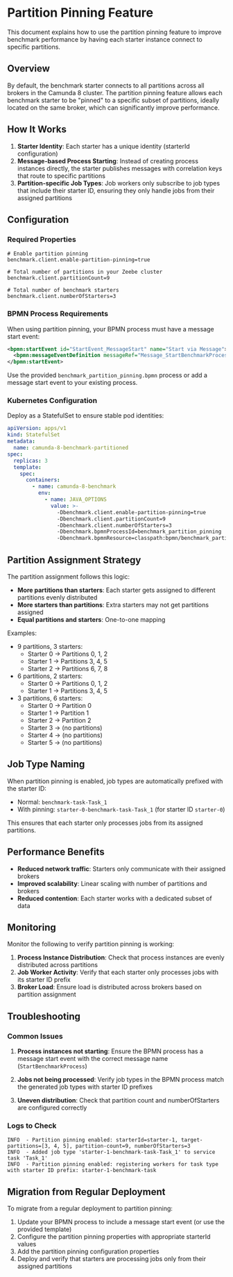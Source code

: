 # Partition Pinning Feature

This document explains how to use the partition pinning feature to improve benchmark performance by having each starter instance connect to specific partitions.

## Overview

By default, the benchmark starter connects to all partitions across all brokers in the Camunda 8 cluster. The partition pinning feature allows each benchmark starter to be "pinned" to a specific subset of partitions, ideally located on the same broker, which can significantly improve performance.

## How It Works

1. **Starter Identity**: Each starter has a unique identity (starterId configuration)
2. **Message-based Process Starting**: Instead of creating process instances directly, the starter publishes messages with correlation keys that route to specific partitions
3. **Partition-specific Job Types**: Job workers only subscribe to job types that include their starter ID, ensuring they only handle jobs from their assigned partitions

## Configuration

### Required Properties

```properties
# Enable partition pinning
benchmark.client.enable-partition-pinning=true

# Total number of partitions in your Zeebe cluster
benchmark.client.partitionCount=9

# Total number of benchmark starters
benchmark.client.numberOfStarters=3
```

### BPMN Process Requirements

When using partition pinning, your BPMN process must have a message start event:

```xml
<bpmn:startEvent id="StartEvent_MessageStart" name="Start via Message">
  <bpmn:messageEventDefinition messageRef="Message_StartBenchmarkProcess" />
</bpmn:startEvent>
```

Use the provided `benchmark_partition_pinning.bpmn` process or add a message start event to your existing process.

### Kubernetes Configuration

Deploy as a StatefulSet to ensure stable pod identities:

```yaml
apiVersion: apps/v1
kind: StatefulSet
metadata:
  name: camunda-8-benchmark-partitioned
spec:
  replicas: 3
  template:
    spec:
      containers:
        - name: camunda-8-benchmark
          env:
            - name: JAVA_OPTIONS
              value: >-
                -Dbenchmark.client.enable-partition-pinning=true
                -Dbenchmark.client.partitionCount=9
                -Dbenchmark.client.numberOfStarters=3
                -Dbenchmark.bpmnProcessId=benchmark_partition_pinning
                -Dbenchmark.bpmnResource=classpath:bpmn/benchmark_partition_pinning.bpmn
```

## Partition Assignment Strategy

The partition assignment follows this logic:

- **More partitions than starters**: Each starter gets assigned to different partitions evenly distributed
- **More starters than partitions**: Extra starters may not get partitions assigned
- **Equal partitions and starters**: One-to-one mapping

Examples:
- 9 partitions, 3 starters: 
  - Starter 0 → Partitions 0, 1, 2
  - Starter 1 → Partitions 3, 4, 5  
  - Starter 2 → Partitions 6, 7, 8
- 6 partitions, 2 starters:
  - Starter 0 → Partitions 0, 1, 2
  - Starter 1 → Partitions 3, 4, 5
- 3 partitions, 6 starters:
  - Starter 0 → Partition 0
  - Starter 1 → Partition 1
  - Starter 2 → Partition 2
  - Starter 3 → (no partitions)
  - Starter 4 → (no partitions)
  - Starter 5 → (no partitions)

## Job Type Naming

When partition pinning is enabled, job types are automatically prefixed with the starter ID:

- Normal: `benchmark-task-Task_1`
- With pinning: `starter-0-benchmark-task-Task_1` (for starter ID `starter-0`)

This ensures that each starter only processes jobs from its assigned partitions.

## Performance Benefits

- **Reduced network traffic**: Starters only communicate with their assigned brokers
- **Improved scalability**: Linear scaling with number of partitions and brokers
- **Reduced contention**: Each starter works with a dedicated subset of data

## Monitoring

Monitor the following to verify partition pinning is working:

1. **Process Instance Distribution**: Check that process instances are evenly distributed across partitions
2. **Job Worker Activity**: Verify that each starter only processes jobs with its starter ID prefix
3. **Broker Load**: Ensure load is distributed across brokers based on partition assignment

## Troubleshooting

### Common Issues

1. **Process instances not starting**: Ensure the BPMN process has a message start event with the correct message name (`StartBenchmarkProcess`)

2. **Jobs not being processed**: Verify job types in the BPMN process match the generated job types with starter ID prefixes

3. **Uneven distribution**: Check that partition count and numberOfStarters are configured correctly

### Logs to Check

```
INFO  - Partition pinning enabled: starterId=starter-1, target-partitions=[3, 4, 5], partition-count=9, numberOfStarters=3
INFO  - Added job type 'starter-1-benchmark-task-Task_1' to service task 'Task_1'
INFO  - Partition pinning enabled: registering workers for task type with starter ID prefix: starter-1-benchmark-task
```

## Migration from Regular Deployment

To migrate from a regular deployment to partition pinning:

1. Update your BPMN process to include a message start event (or use the provided template)
2. Configure the partition pinning properties with appropriate starterId values
3. Add the partition pinning configuration properties  
4. Deploy and verify that starters are processing jobs only from their assigned partitions